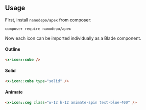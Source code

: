 ## Usage

First, install `nanodepo/apex` from composer:

```sh
composer require nanodepo/apex
```

Now each icon can be imported individually as a Blade component.

#### Outline
```html
<x-icon::cube />
```

#### Solid
```html
<x-icon::cube type="solid" />
```

#### Animate
```html
<x-icon::cog class="w-12 h-12 animate-spin text-blue-400" />
```
